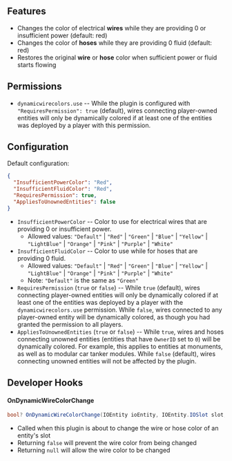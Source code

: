 ## Features

- Changes the color of electrical **wires** while they are providing 0 or insufficient power (default: red)
- Changes the color of **hoses** while they are providing 0 fluid (default: red)
- Restores the original **wire** or **hose** color when sufficient power or fluid starts flowing

## Permissions

- `dynamicwirecolors.use` -- While the plugin is configured with `"RequiresPermission": true` (default), wires connecting player-owned entities will only be dynamically colored if at least one of the entities was deployed by a player with this permission.

## Configuration

Default configuration:

```json
{
  "InsufficientPowerColor": "Red",
  "InsufficientFluidColor": "Red",
  "RequiresPermission": true,
  "AppliesToUnownedEntities": false
}
```

- `InsufficientPowerColor` -- Color to use for electrical wires that are providing 0 or insufficient power.
  - Allowed values: `"Default"` | `"Red"` | `"Green"` | `"Blue"` | `"Yellow"` | `"LightBlue"` | `"Orange"` | `"Pink"` | `"Purple"` | `"White"`
- `InsufficientFluidColor` -- Color to use while for hoses that are providing 0 fluid.
  - Allowed values: `"Default"` | `"Red"` | `"Green"` | `"Blue"` | `"Yellow"` | `"LightBlue"` | `"Orange"` | `"Pink"` | `"Purple"` | `"White"`
  - Note: `"Default"` is the same as `"Green"`
- `RequiresPermission` (`true` or `false`) -- While `true` (default), wires connecting player-owned entities will only be dynamically colored if at least one of the entities was deployed by a player with the `dynamicwirecolors.use` permission. While `false`, wires connected to any player-owned entity will be dynamically colored, as though you had granted the permission to all players.
- `AppliesToUnownedEntities` (`true` or `false`) -- While `true`, wires and hoses connecting unowned entities (entities that have `OwnerID` set to `0`) will be dynamically colored. For example, this applies to entities at monuments, as well as to modular car tanker modules. While `false` (default), wires connecting unowned entities will not be affected by the plugin.

## Developer Hooks

#### OnDynamicWireColorChange

```csharp
bool? OnDynamicWireColorChange(IOEntity ioEntity, IOEntity.IOSlot slot, WireTool.WireColour color)
```

- Called when this plugin is about to change the wire or hose color of an entity's slot
- Returning `false` will prevent the wire color from being changed
- Returning `null` will allow the wire color to be changed
